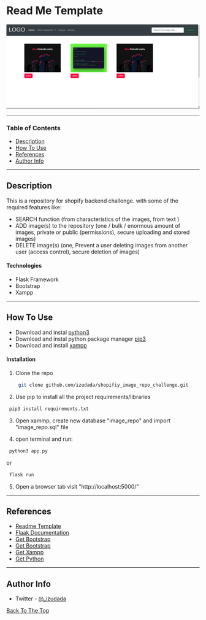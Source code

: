 # Read Me Template

![Project Image](static/images/image.png)

---

### Table of Contents

- [Description](#description)
- [How To Use](#how-to-use)
- [References](#references)
- [Author Info](#author-info)

---

## Description

This is a repository for shopify backend challenge. with some of the required features like:
- SEARCH function (from characteristics of the images, from text )
- ADD image(s) to the repository (one / bulk / enormous amount of images, private or public (permissions), secure uploading and stored images)
- DELETE image(s) (one, Prevent a user deleting images from another user (access control), secure deletion of images)


#### Technologies

- Flask Framework
- Bootstrap
- Xampp

---

## How To Use
- Download and instal [python3](https://www.python.org/downloads/)
- Download and instal python package manager [pip3](https://pip.pypa.io/en/stable/installing/)
- Download and install [xampp](https://www.apachefriends.org/index.html)

#### Installation
1. Clone the repo
   ```sh
    git clone github.com/izudada/shopifiy_image_repo_challenge.git
   ```
2.  Use pip to install all the project requirements/libraries
   ```sh
    pip3 install requirements.txt
   ```
3.  Open xammp, create new database "image_repo" and import "image_repo.sql" file

4.  open terminal and run:
   ```sh
    python3 app.py 
   ```
   or
   ```sh
    flask run
   ```
5.  Open a browser tab visit "http://localhost:5000/"

---

## References
* [Readme Template](https://www.youtube.com/watch?v=eVGEea7adDM&t=190s)
* [Flaak Documentation](https://flask.palletsprojects.com/en/1.1.x/)
* [Get Bootstrap](https://getbootstrap.com/)
* [Get Bootstrap](https://getbootstrap.com/)
* [Get Xampp](https://www.apachefriends.org/index.html)
* [Get Python](https://www.python.org/downloads/)

---

## Author Info

- Twitter - [@_izudada](https://twitter.com/_izudada)


[Back To The Top](#read-me-template)